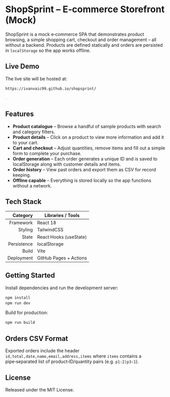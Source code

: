 # ShopSprint – E‑commerce Storefront (Mock)

ShopSprint is a mock e‑commerce SPA that demonstrates product browsing, a simple shopping cart, checkout and order management – all without a backend. Products are defined statically and orders are persisted in `localStorage` so the app works offline.

## Live Demo

The live site will be hosted at:

```
https://ivanvaic99.github.io/shopsprint/
```

![ShopSprint desktop](./screenshots/shopsprint/shopsprint_home_desktop_1440x900.png)

## Features

* **Product catalogue** – Browse a handful of sample products with search and category filters.
* **Product details** – Click on a product to view more information and add it to your cart.
* **Cart and checkout** – Adjust quantities, remove items and fill out a simple form to complete your purchase.
* **Order generation** – Each order generates a unique ID and is saved to localStorage along with customer details and items.
* **Order history** – View past orders and export them as CSV for record keeping.
* **Offline capable** – Everything is stored locally so the app functions without a network.

## Tech Stack

| Category    | Libraries / Tools               |
|-----------:|----------------------------------|
| Framework   | React 18                         |
| Styling     | TailwindCSS                      |
| State       | React Hooks (useState)           |
| Persistence | localStorage                     |
| Build       | Vite                             |
| Deployment  | GitHub Pages + Actions         |

## Getting Started

Install dependencies and run the development server:

```sh
npm install
npm run dev
```

Build for production:

```sh
npm run build
```

## Orders CSV Format

Exported orders include the header `id,total,date,name,email,address,items` where `items` contains a pipe‑separated list of product‑ID/quantity pairs (e.g. `p1:2|p3:1`).

## License

Released under the MIT License.